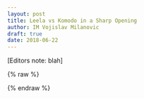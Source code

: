 ```yaml
---
layout: post
title: Leela vs Komodo in a Sharp Opening
author: IM Vojislav Milanovic
draft: true
date: 2018-06-22
---
```

[Editors note: blah]


{% raw %}
<div id="board" style="width: 500px" class='merida zeit'></div>
<script>
    var pgn = '[Event "?"]\
[Site "USER"]\
[Date "2018.06.21"]\
[Round "17"]\
[White "Lc0 20180604 - 360x32time"]\
[Black "Komodo-11.2.2-64bit"]\
[Result "1-0"]\
[WhiteElo "2200"]\
[BlackElo "2200"]\
[ECO "D39"]\
[EventDate "2018.??.??"]\
[Annotator "https://lichess.org/@/MTGOStark"]\
[PlyCount "140"]\
[TimeControl "3840"]\
\
1.d4 d5 2.c4 e6 3.Nf3 Nf6 4.Nc3 dxc4 5.e4 Bb4 6.Bg5 \
    {[#] This is the very popular and sharp Vienna variation.}\
6...c5 7.e5!? \
    {Interesting: this is not the main line in Vienna, moust playable is 7. Bc4}\
    ( 7.Bxc4 cxd4 8.Nxd4 Qa5 9.Bd2 O-O 10.Nc2 Bxc3 11.Bxc3 Qg5 12.Qe2 Qxg2 13.O-O-O Qxe4 14.Rhg1 g6 15.Ne3 e5 16.f4 Be6 17.Bd3 Qxf4 18.Rgf1 Qh4 19.Be1 Qa4 20.Rxf6 Nc6 21.Rxe6 Nd4 22.Qg4 Qxa2 23.Bxg6 hxg6 24.Rxg6+ fxg6 25.Qxg6+ Kh8 26.Qh5+ Kg8 {1/2-1/2 (26) Kasparov,G (2851)-Morozevich,A (2748) Sarajevo 2000 CBM 077 [Ftacnik,L]} )\
7...cxd4 \
    ( {A possibility for black} 7...h6 8.Bd2 Bxc3 9.bxc3 Ne4 10.Bxc4 O-O 11.O-O cxd4 12.cxd4 Nxd2 13.Qxd2 Nc6 14.Bd3 Ne7 15.Qf4 Bd7 16.Qe4 g6 17.Qf4 Bc6 = 18.Rad1 Bxf3 19.Qxf3 Nd5 20.Be4 Rc8 21.Rc1 Qa5 22.Bxd5 Qxd5 23.Qxd5 exd5 24.f4 b5 25.Kf2 Rc4 26.Rxc4 dxc4 27.Rb1 a6 28.Ke3 Rd8 29.a4 Rb8 30.axb5 axb5 31.Rb4 Kf8 32.d5 Ke7 33.Kd4 Kd7 34.g4 Kc7 35.f5 gxf5 36.gxf5 f6 37.e6 Kd6 38.h3 Rb7 39.Rb1 h5 40.Ra1 Rb8 41.Ra6+ Kc7 42.d6+ Kb7 43.e7 c3 44.d7 c2 45.Ra1 c1=Q 46.Rxc1 {1-0 (46) Dreev,A (2689)-Nielsen,P (2628) playchess.com INT 2004} )\
8.Nxd4 Bxc3+ \
    ( 8...Qa5!? )\
9.bxc3 Qa5 10.exf6 Qxg5 \
    ( 10...Qxc3+? 11.Ke2 Qb2+ 12.Kf3 +/- )\
11.fxg7 Qxg7 12.Qd2 O-O \
    ( 12...Nc6 13.Nxc6 bxc6 14.Bxc4 Qe5+ 15.Kf1 O-O 16.h4 Qc5 17.Be2 e5 18.Qg5+ Kh8 19.Qf6+ Kg8 20.h5 Re8 21.h6 Qf8 22.Rh5 {1-0 (22) Kasparov,G (2831) -Olafsson,H (2504) Reykjavik 2004} )\
13.Bxc4 = \
    {[#] Position with equal chanses for both sides though I would much rather like to play with white pieces!}\
13...Bd7 14.O-O Nc6 15.Nf3 \
    ( 15.Nf5!? exf5 16.Qxd7 Ne5 17.Qa4 \
        ( 17.Qb5 a6 18.Qb4 Nxc4 19.Qxc4 Rac8 20.Qd5 Qxc3 21.Qxb7 Qc6 22.Qb2 += )\
    17...Rfc8?! \
        ( 17...Nf3+! 18.Kh1 Nd2 19.Rfe1 Rfd8 = )\
    18.Bd5! +/- Nd3 19.Qd7 Rxc3 20.Qxb7 Rd8 21.Qxa7 Nf4 22.Rad1 Kh8 23.g3 h5 24.Rfe1 Rc2 25.Bg2 Ne2+ 26.Kf1 Rxd1 27.Rxd1 Qe5 28.Bf3 Nc3 29.Re1 Qf6 30.Re7 Nb5 31.Qd7 Rc7 32.Re8+ {1-0 (32) Barsov, A (2517)-Ismagambetov,A (2479) Tashkent 2007} )\
15...Be8 \
    ( 15...Rfd8 16.Qe3 Ne7 17.Ne5 Ng6 18.f4 Rac8 19.Bd3 Rxc3 20.Qd4 Nh4 \
        ( 20...Nxe5! 21.Qxc3 Bc6! 22.Bxh7+ Kxh7 23.Qh3+ Kg8 24.fxe5 Rd3 25.g3 Rd2 26.Rad1 Qg5 27.Rxd2 Qxd2 = )\
    21.Be4 Rc7 22.Qd6 Rc2 23.Qe7 Rxg2+ 24.Kh1 {1-0 (24) Gelfand, B (2733)-Giri,A (2690) Monte Carlo 2011} )\
16.Rad1 Rc8 \
    ( 16...Na5!? 17.Bd3 Bc6 )\
17.Bb3 Kh8 18.Rfe1 Rg8 19.g3 b6 20.Ba4 a6 21.Qf4 b5 22.Bc2 Qxc3 23.Be4 Qg7 24.Rd6 ⩲ \
    {[#] For the sacraficed pawn white has the inicative.}\
24...Nb8 25.Rc1! +/- \
    {Now it\'s very hard for Black to find a useful move.}\
25...Rxc1+?! \
    ( 25...Bd7 )\
26.Qxc1 b4 27.Qf4 Bb5?! \
    {Inaccuracy. Best move was a5.}\
    ( 27...a5 28.Ne5 f6 29.Nc4 \
        ( 29.Rxe6! fxe5 30.Qh4 Nc6 31.Rh6 +- {[%csl Gh7][%cal Gh6h7,Ge4h7]} )\
    29...Nd7 30.Nxa5 Qg5 31.Qxg5 fxg5 32.Nb7 Nf6 33.Bd3 Bf7 34.Nc5 +/- )\
28.h4 Nd7 29.Ng5 Nf6 \
    {[#]}\
30.Bxh7! \
    {A very elegant move.}\
30...Rf8 \
    ( 30...Nxh7 31.Nxf7+ Qxf7 32.Qxf7 +- )\
31.Bd3 Bxd3 32.Rxd3 a5 33.Qe5 Nh7 34.Qxa5 Nxg5 35.hxg5 +/- \
    {[#] In a strategic sense, the position of white is completely obtained.}\
35...Qa1+ 36.Kg2 Kg7 37.Qxb4 Rh8 \
    {[#]}\
38.Qd4+! \
    {With the transition to the winning rook endgame.}\
38...Qxd4 39.Rxd4 Rb8? \
    {Mistake. Best move was Ra8.}\
    ( 39...Ra8 40.a4 Kg6 41.f4 +- {Also winning for white.} )\
40.Ra4 Rb2 41.Ra5 Kg6?! \
    {Inaccuracy. Best move was Rb4.}\
    ( 41...Rb4 42.f4 +- )\
42.g4 Rc2 43.Kg3 Rc3+ 44.f3 Rd3 45.Kf4 Rc3 46.Ke4 Rc1 47.Kd3 Re1 48.a4 Ra1 49.Kd4 Rf1?! \
    {Inaccuracy. Best move was Ra3.}\
    ( {Possible but not good enough too...} 49...Ra3 50.Ke4 Ra1 51.Ke3 Kg7 52.Ra8 Kg6 53.f4 Rg1 54.a5 Rxg4 55.a6 Rg3+ 56.Kd4 Ra3 57.Kc5 +- )\
50.Ke4 Re1+ 51.Kd4 Rf1 52.Ke3 Ra1 53.Kf2 Ra2+ 54.Ke3 \
    ( {Better was...} 54.Kg3 Ra3 55.Kf4 Ra1 56.Ra8! +- )\
54...Ra3+ 55.Kf2 Ra2+ 56.Ke3 Ra3+ 57.Ke4 +- \
    {[#] White reply position twice, but now he find the right move!}\
57...Ra1 58.f4 Re1+ 59.Kd4 Rf1 60.Ke3 Rg1 \
    ( 60...Ra1 61.Ra8 Rg1 62.a5 Rxg4 63.a6 Rg3+ 64.Ke4 Ra3 65.a7 Ra4+ 66.Ke5 Kg7 67.Kd6 +- )\
61.Kf3 \
    ( 61.Rc5! Rxg4 62.a5 Kg7 63.a6 Rg3+ 64.Kd4 Ra3 65.Rc6 Kg6 66.Ke5 Ra5+ 67.Kd6 Ra3 68.Kc7 +- )\
61...Rf1+ 62.Ke3 Rg1 \
    ( 62...Re1+ 63.Kf2 Re4 64.Kf3 Re1 65.Ra8 Rf1+ 66.Ke3 Rg1 67.a5 Rxg4 68.a6 Rg3+ 69.Kd4 )\
63.Rc5 Rxg4 64.a5 Rg1 65.Kd4 Rb1 \
    ( 65...Rf1 66.Ke5 Kg7 67.a6 Ra1 68.Rc6 Rd1 69.Rc7 Rd5+ 70.Ke4 Ra5 71.a7 Kg6 72.Re7 +- )\
66.Kc4 Kh5 \
    ( 66...Rf1 67.Kb5 Rxf4 68.a6 Rf1 69.a7 Ra1 70.Kb6 Rb1+ 71.Rb5 Ra1 72.Ra5 +- )\
67.f5 e5 \
    ( 67...Kg4 68.fxe6 fxe6 69.g6 +- )\
68.Rxe5 Kxg5 \
    ( 68...Kg4 69.g6 fxg6 70.fxg6 +- )\
69.a6 \
    ( 69.Rd5 Kf4 70.Kc5 Ke4 71.Kc6 Rh1 72.Rb5 Kd3 73.a6 Kc4 74.Ra5 Kb4 75.a7 Kxa5 76.a8=Q+ +- )\
69...Rb8 \
    ( 69...f6 70.Ra5 Rb8 71.a7 Ra8 72.Kc3 Kf4 73.Kd4 Kg4 74.Ke3 Re8+ 75.Kd2 Rd8+ 76.Ke1 +- )\
70.Kc5 Kf4 \
    {[#] Finally black resigns!}\
1-0\
\
';
    var cfg = { pgn: pgn, layout: 'left', theme: 'chesscom', width: '390px', boardSize: '200px' };
    var board = pgnView('board', cfg);
</script>
{% endraw %}
